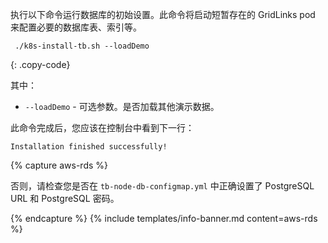 执行以下命令运行数据库的初始设置。此命令将启动短暂存在的 GridLinks pod 来配置必要的数据库表、索引等。
```
 ./k8s-install-tb.sh --loadDemo
```
{: .copy-code}

其中：

- `--loadDemo` - 可选参数。是否加载其他演示数据。

此命令完成后，您应该在控制台中看到下一行：

```
Installation finished successfully!
```
{% capture aws-rds %}

否则，请检查您是否在 `tb-node-db-configmap.yml` 中正确设置了 PostgreSQL URL 和 PostgreSQL 密码。

{% endcapture %}
{% include templates/info-banner.md content=aws-rds %}